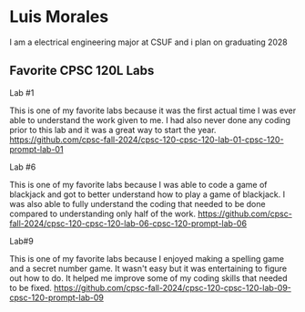
# Luis Morales

I am a electrical engineering major at CSUF and i plan on graduating 2028

## Favorite CPSC 120L Labs
Lab #1

This is one of my favorite labs because it was the first actual time I was ever able to understand the work given to me. I had also never done any coding prior to this lab and it was a great way to start the year. https://github.com/cpsc-fall-2024/cpsc-120-cpsc-120-lab-01-cpsc-120-prompt-lab-01

Lab #6

This is one of my favorite labs because I was able to code a game of blackjack and got to better understand how to play a game of blackjack. I was also able to fully understand the coding that needed to be done compared to understanding only half of the work. https://github.com/cpsc-fall-2024/cpsc-120-cpsc-120-lab-06-cpsc-120-prompt-lab-06

Lab#9

This is one of my favorite labs because I enjoyed making a spelling game and a secret number game. It wasn't easy but it was entertaining to figure out how to do. It helped me improve some of my coding skills that needed to be fixed. https://github.com/cpsc-fall-2024/cpsc-120-cpsc-120-lab-09-cpsc-120-prompt-lab-09


